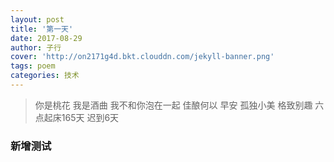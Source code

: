 ```yaml
---
layout: post
title: '第一天'
date: 2017-08-29
author: 子行
cover: 'http://on2171g4d.bkt.clouddn.com/jekyll-banner.png'
tags: poem
categories: 技术
---
```


> 你是桃花
> 我是酒曲
> 我不和你泡在一起
> 佳酿何以
> 早安
> 孤独小美
> 格致别趣
> 六点起床165天 迟到6天

### 新增测试